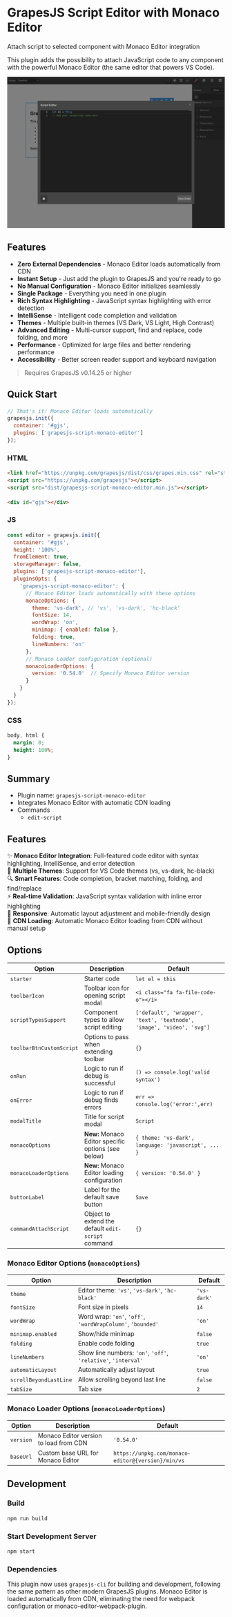 # GrapesJS Script Editor with Monaco Editor

Attach script to selected component with Monaco Editor integration

This plugin adds the possibility to attach JavaScript code to any component with the powerful Monaco Editor (the same editor that powers VS Code).

![GrapesJS Script Editor with Monaco Editor](https://raw.githubusercontent.com/a-hakim/grapesjs-script-monaco-editor/master/preview.png)

## Features
- **Zero External Dependencies** - Monaco Editor loads automatically from CDN
- **Instant Setup** - Just add the plugin to GrapesJS and you're ready to go
- **No Manual Configuration** - Monaco Editor initializes seamlessly
- **Single Package** - Everything you need in one plugin
- **Rich Syntax Highlighting** - JavaScript syntax highlighting with error detection
- **IntelliSense** - Intelligent code completion and validation
- **Themes** - Multiple built-in themes (VS Dark, VS Light, High Contrast)
- **Advanced Editing** - Multi-cursor support, find and replace, code folding, and more
- **Performance** - Optimized for large files and better rendering performance
- **Accessibility** - Better screen reader support and keyboard navigation

> Requires GrapesJS v0.14.25 or higher

## Quick Start

```javascript
// That's it! Monaco Editor loads automatically
grapesjs.init({
  container: '#gjs',
  plugins: ['grapesjs-script-monaco-editor']
});
```

### HTML
```html
<link href="https://unpkg.com/grapesjs/dist/css/grapes.min.css" rel="stylesheet">
<script src="https://unpkg.com/grapesjs"></script>
<script src="dist/grapesjs-script-monaco-editor.min.js"></script>

<div id="gjs"></div>
```

### JS
```js
const editor = grapesjs.init({
  container: '#gjs',
  height: '100%',
  fromElement: true,
  storageManager: false,
  plugins: ['grapesjs-script-monaco-editor'],
  pluginsOpts: {
    'grapesjs-script-monaco-editor': {
      // Monaco Editor loads automatically with these options
      monacoOptions: {
        theme: 'vs-dark', // 'vs', 'vs-dark', 'hc-black'
        fontSize: 14,
        wordWrap: 'on',
        minimap: { enabled: false },
        folding: true,
        lineNumbers: 'on'
      },
      // Monaco Loader configuration (optional)
      monacoLoaderOptions: {
        version: '0.54.0'  // Specify Monaco Editor version
      }
    }
  }
});
```

### CSS
```css
body, html {
  margin: 0;
  height: 100%;
}
```

## Summary

* Plugin name: `grapesjs-script-monaco-editor`
* Integrates Monaco Editor with automatic CDN loading
* Commands
    * `edit-script`

## Features

✨ **Monaco Editor Integration**: Full-featured code editor with syntax highlighting, IntelliSense, and error detection  
🎨 **Multiple Themes**: Support for VS Code themes (vs, vs-dark, hc-black)  
🔍 **Smart Features**: Code completion, bracket matching, folding, and find/replace  
⚡ **Real-time Validation**: JavaScript syntax validation with inline error highlighting  
📱 **Responsive**: Automatic layout adjustment and mobile-friendly design  
🚀 **CDN Loading**: Automatic Monaco Editor loading from CDN without manual setup

## Options

| Option | Description | Default |
|-|-|-
| `starter` | Starter code | `let el = this` |
| `toolbarIcon` | Toolbar icon for opening script modal | `<i class="fa fa-file-code-o"></i>` | 
| `scriptTypesSupport` | Component types to allow script editing | `['default', 'wrapper', 'text', 'textnode', 'image', 'video', 'svg']` |
| `toolbarBtnCustomScript` | Options to pass when extending toolbar | `{}` |
| `onRun` | Logic to run if debug is successful | `() => console.log('valid syntax')` |
| `onError` | Logic to run if debug finds errors | `err => console.log('error:',err)` |
| `modalTitle` | Title for script modal | `Script` |
| `monacoOptions` | **New:** Monaco Editor specific options (see below) | `{ theme: 'vs-dark', language: 'javascript', ... }` |
| `monacoLoaderOptions` | **New:** Monaco Editor loading configuration | `{ version: '0.54.0' }` |
| `buttonLabel` | Label for the default save button | `Save` |
| `commandAttachScript` | Object to extend the default `edit-script` command | `{}` |

### Monaco Editor Options (`monacoOptions`)

| Option | Description | Default |
|-|-|-
| `theme` | Editor theme: `'vs'`, `'vs-dark'`, `'hc-black'` | `'vs-dark'` |
| `fontSize` | Font size in pixels | `14` |
| `wordWrap` | Word wrap: `'on'`, `'off'`, `'wordWrapColumn'`, `'bounded'` | `'on'` |
| `minimap.enabled` | Show/hide minimap | `false` |
| `folding` | Enable code folding | `true` |
| `lineNumbers` | Show line numbers: `'on'`, `'off'`, `'relative'`, `'interval'` | `'on'` |
| `automaticLayout` | Automatically adjust layout | `true` |
| `scrollBeyondLastLine` | Allow scrolling beyond last line | `false` |
| `tabSize` | Tab size | `2` |

### Monaco Loader Options (`monacoLoaderOptions`)

| Option | Description | Default |
|-|-|-
| `version` | Monaco Editor version to load from CDN | `'0.54.0'` |
| `baseUrl` | Custom base URL for Monaco Editor | `https://unpkg.com/monaco-editor@{version}/min/vs` |

## Development

### Build
```bash
npm run build
```

### Start Development Server
```bash
npm start
```

### Dependencies
This plugin now uses `grapesjs-cli` for building and development, following the same pattern as other modern GrapesJS plugins. Monaco Editor is loaded automatically from CDN, eliminating the need for webpack configuration or monaco-editor-webpack-plugin.